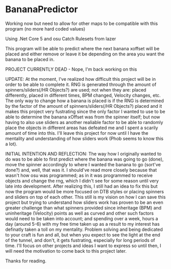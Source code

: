 # BananaPredictor

Working now but need to allow for other maps to be compatible with this program (no more hard coded values)

Using .Net Core 5 and osu Catch Rulesets from lazer

This program will be able to predict where the next banana xoffset will be placed and either remove or leave it be depending on the area you want the banana to be placed in.

PROJECT CURRENTLY DEAD - Nope, I'm back working on this

UPDATE:
At the moment, I've realized how difficult this project will be in order to be able to complete it. RNG is generated through the amount of spinners/sliders(/HR Objects?) are used; not when they are: placed differently, placed in different times, BPM changed, Velocity changes, etc.
The only way to change how a banana is placed is if the RNG is determined by the factor of the amount of spinners/sliders(/HR Objects?) placed and it makes this project very fustrating since the only factor I wanted to use to be able to determine the banana xOffset was from the spinner itself;
but now having to also use sliders as another realiable factor to be able to randomly place the objects in different areas has defeated me and I spent a scarily amount of time into this. I'll leave this project for now until I have the mentality and understanding of how sliders work (Phob seems to know this a lot).

INITIAL INTENTION AND REFLECTION:
The way how I originally wanted to do was to be able to first predict where the banana was going to go (done), move the spinner accordingly to where I wanted the banana to go (sort've done?) and, well, that was it. I should've read more closely because that wasn't how osu was programmed; as in it was programmed to receive objects and change the rng, which I didn't see for some reason until very late into development. After realizing this, I still had an idea to fix this but now the program would be more focused on DTB styles or placing spinners and sliders on top of each other. This still is my vision on how I can save this project but trying to understand how sliders work has proven to be an even greater challenge than what spinners provided since inheritage (BPM) and uninheritage (Velocity) points as well as curved and other such factors would need to be taken into account; and spending over a week, hours a day (around 5-6) with my free time taken up as a result to my interest has definatly taken a toll on my mentality. Problem solving and being dedicated to your craft is fun and all, but when you expect to see the light at the end of the tunnel, and don't, it gets fustrating, especially for long periods of time. I'll focus on other projects and ideas I want to express so until then, I will need the motivation to come back to this project later.

Thanks for reading.
